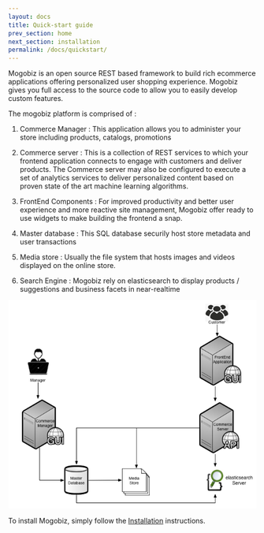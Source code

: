```yaml
---
layout: docs
title: Quick-start guide
prev_section: home
next_section: installation
permalink: /docs/quickstart/
---
```


Mogobiz is an open source REST based framework to build rich ecommerce applications offering personalized user shopping experience.
Mogobiz gives you full access to the source code to allow you to easily develop custom features.

The mogobiz platform is comprised of :

1. Commerce Manager : This application allows you to administer your store including products, catalogs, promotions

2. Commerce server : This is a collection of REST services to which your frontend application connects to engage with customers and deliver products. The Commerce server may also be configured to execute a set of analytics services to deliver personalized content based on proven state of the art machine learning algorithms.

3. FrontEnd Components : For improved productivity and better user experience and more reactive site management, Mogobiz offer ready to use widgets to make building the frontend a snap.

4. Master database : This SQL database securily host store metadata and user transactions 

5. Media store : Usually the file system that hosts images and videos displayed on the online store.

6. Search Engine : Mogobiz rely on elasticsearch to display products / suggestions and business facets in near-realtime

![alt text](/img/mogobiz-archi.png "Logo Title Text 1")

To install Mogobiz, simply follow the [Installation] instructions.

[Installation]: /docs/installation/
